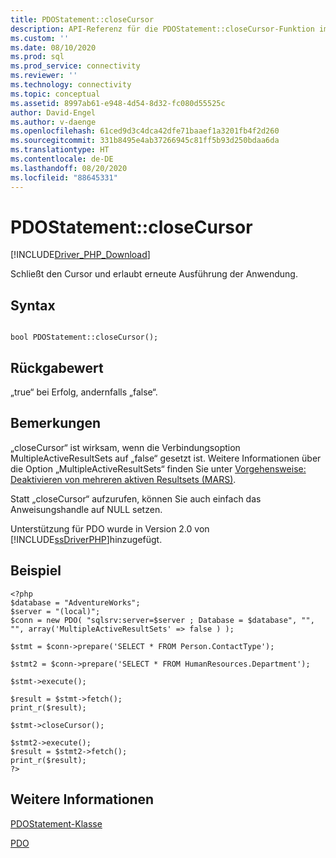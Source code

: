 ```yaml
---
title: PDOStatement::closeCursor
description: API-Referenz für die PDOStatement::closeCursor-Funktion im Microsoft PDO_SQLSRV-Treiber für PHP für SQL Server.
ms.custom: ''
ms.date: 08/10/2020
ms.prod: sql
ms.prod_service: connectivity
ms.reviewer: ''
ms.technology: connectivity
ms.topic: conceptual
ms.assetid: 8997ab61-e948-4d54-8d32-fc080d55525c
author: David-Engel
ms.author: v-daenge
ms.openlocfilehash: 61ced9d3c4dca42dfe71baaef1a3201fb4f2d260
ms.sourcegitcommit: 331b8495e4ab37266945c81ff5b93d250bdaa6da
ms.translationtype: HT
ms.contentlocale: de-DE
ms.lasthandoff: 08/20/2020
ms.locfileid: "88645331"
---
```

# <a name="pdostatementclosecursor"></a>PDOStatement::closeCursor
[!INCLUDE[Driver_PHP_Download](../../includes/driver_php_download.md)]

Schließt den Cursor und erlaubt erneute Ausführung der Anwendung.  
  
## <a name="syntax"></a>Syntax  
  
```  
  
bool PDOStatement::closeCursor();  
```  
  
## <a name="return-value"></a>Rückgabewert  
„true“ bei Erfolg, andernfalls „false“.  
  
## <a name="remarks"></a>Bemerkungen  
„closeCursor“ ist wirksam, wenn die Verbindungsoption MultipleActiveResultSets auf „false“ gesetzt ist.  Weitere Informationen über die Option „MultipleActiveResultSets“ finden Sie unter [Vorgehensweise: Deaktivieren von mehreren aktiven Resultsets (MARS)](../../connect/php/how-to-disable-multiple-active-resultsets-mars.md).  
  
Statt „closeCursor“ aufzurufen, können Sie auch einfach das Anweisungshandle auf NULL setzen.  
  
Unterstützung für PDO wurde in Version 2.0 von [!INCLUDE[ssDriverPHP](../../includes/ssdriverphp_md.md)]hinzugefügt.  
  
## <a name="example"></a>Beispiel  
  
```  
<?php  
$database = "AdventureWorks";  
$server = "(local)";  
$conn = new PDO( "sqlsrv:server=$server ; Database = $database", "", "", array('MultipleActiveResultSets' => false ) );  
  
$stmt = $conn->prepare('SELECT * FROM Person.ContactType');  
  
$stmt2 = $conn->prepare('SELECT * FROM HumanResources.Department');  
  
$stmt->execute();  
  
$result = $stmt->fetch();  
print_r($result);  
  
$stmt->closeCursor();  
  
$stmt2->execute();  
$result = $stmt2->fetch();  
print_r($result);  
?>  
```  
  
## <a name="see-also"></a>Weitere Informationen  
[PDOStatement-Klasse](../../connect/php/pdostatement-class.md)

[PDO](https://php.net/manual/book.pdo.php)  
  
